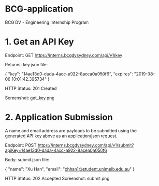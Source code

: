 # BCG-application
BCG DV - Engineering Internship Program

# 1. Get an API Key

Endpoint: GET https://interns.bcgdvsydney.com/api/v1/key

Returns: key.json file:

{
  "key": "14ae13d0-dada-4acc-a922-8acea0a050f6", 
  "expires": "2019-08-06 10:01:42.395734"
}

HTTP Status: 201 Created

Screenshot: get_key.png

# 2. Application Submission
A name and email address are payloads to be submitted using the generated API key above as an application/json request.

Endpoint: POST https://interns.bcgdvsydney.com/api/v1/submit?apiKey=14ae13d0-dada-4acc-a922-8acea0a050f6

Body: submit.json file:

{
  "name": "Xu Han", 
  "email": "xhhan1@student.unimelb.edu.au"
}

HTTP Status: 202 Accepted
Screenshot: submit.png

